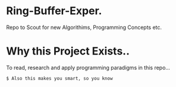 # Ring-Buffer-Exper.
Repo to Scout for new Algorithims, Programming Concepts etc. 

# Why this Project Exists..
To read, research and apply programming paradigms in this repo...
```
$ Also this makes you smart, so you know
```
